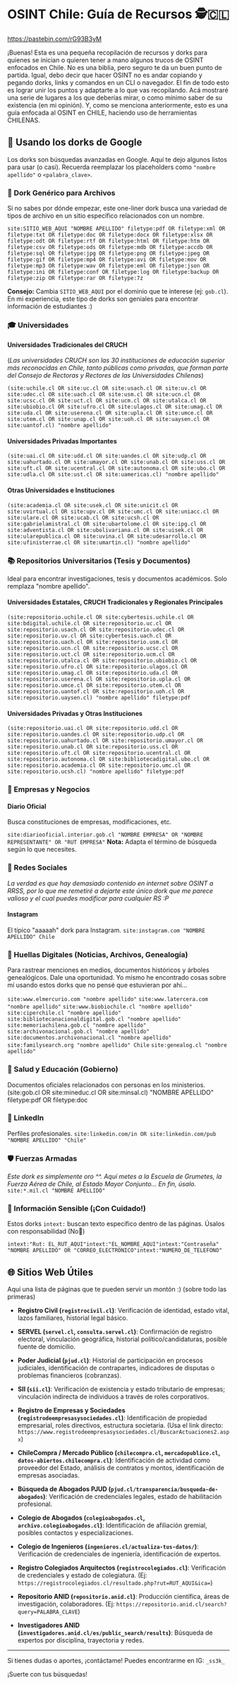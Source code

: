 # OSINT Chile: Guía de Recursos 🕵️🇨🇱

https://pastebin.com/rG93B3yM



¡Buenas! Esta es una pequeña recopilación de recursos y dorks para quienes se inician o quieren tener a mano algunos trucos de OSINT enfocados en Chile. No es una biblia, pero seguro te da un buen punto de partida. Igual, debo decir que hacer OSINT no es andar copiando y pegando dorks, links y comandos en un CLI o navegador. El fin de todo esto es lograr unir los puntos y adaptarte a lo que vas recopilando. Acá mostraré una serie de lugares a los que deberías mirar, o como mínimo saber de su existencia (en mi opinión). Y, como se menciona anteriormente, esto es una guía enfocada al OSINT en CHILE, haciendo uso de herramientas CHILENAS.

## 🎯 Usando los dorks de Google

Los dorks son búsquedas avanzadas en Google. Aquí te dejo algunos listos para usar (o casi). Recuerda reemplazar los placeholders como `"nombre apellido"` o `<palabra_clave>`.

### 📄 Dork Genérico para Archivos

Si no sabes por dónde empezar, este one-liner dork busca una variedad de tipos de archivo en un sitio específico relacionados con un nombre.

`site:SITIO_WEB_AQUI "NOMBRE APELLIDO" filetype:pdf OR filetype:xml OR filetype:txt OR filetype:doc OR filetype:docx OR filetype:xlsx OR filetype:odt OR filetype:rtf OR filetype:html OR filetype:htm OR filetype:csv OR filetype:ods OR filetype:mdb OR filetype:accdb OR filetype:sql OR filetype:jpg OR filetype:png OR filetype:jpeg OR filetype:gif OR filetype:mp4 OR filetype:avi OR filetype:mov OR filetype:mp3 OR filetype:wav OR filetype:eml OR filetype:json OR filetype:ini OR filetype:conf OR filetype:log OR filetype:backup OR filetype:zip OR filetype:rar OR filetype:7z` 

**Consejo:** 
Cambia `SITIO_WEB_AQUI` por el dominio que te interese (ej: `gob.cl`). En mi experiencia, este tipo de dorks son geniales para encontrar información de estudiantes :)

### 🎓 Universidades

#### Universidades Tradicionales del CRUCH
(_Las universidades CRUCH son las 30 instituciones de educación superior más reconocidas en Chile, tanto públicas como privadas, que forman parte del Consejo de Rectoras y Rectores de las Universidades Chilenas_)

`(site:uchile.cl OR site:uc.cl OR site:usach.cl OR site:uv.cl OR site:udec.cl OR site:uach.cl OR site:usm.cl OR site:ucn.cl OR site:ucsc.cl OR site:uct.cl OR site:ucm.cl OR site:utalca.cl OR site:ubiobio.cl OR site:ufro.cl OR site:ulagos.cl OR site:umag.cl OR site:uda.cl OR site:userena.cl OR site:upla.cl OR site:umce.cl OR site:utem.cl OR site:unap.cl OR site:uoh.cl OR site:uaysen.cl OR site:uantof.cl) "nombre apellido"`

#### Universidades Privadas Importantes
`(site:uai.cl OR site:udd.cl OR site:uandes.cl OR site:udp.cl OR site:uahurtado.cl OR site:umayor.cl OR site:unab.cl OR site:uss.cl OR site:uft.cl OR site:ucentral.cl OR site:autonoma.cl OR site:ubo.cl OR site:udla.cl OR site:ust.cl OR site:uamericas.cl) "nombre apellido"`

#### Otras Universidades e Instituciones
`(site:academia.cl OR site:usek.cl OR site:unicit.cl OR site:uvirtual.cl OR site:upv.cl OR site:umc.cl OR site:uniacc.cl OR site:ulare.cl OR site:ucab.cl OR site:ucsh.cl OR site:gabrielamistral.cl OR site:ubartolome.cl OR site:ipg.cl OR site:adventista.cl OR site:ubolivariana.cl OR site:uisek.cl OR site:ularepublica.cl OR site:uvina.cl OR site:udesarrollo.cl OR site:ufinisterrae.cl OR site:umartin.cl) "nombre apellido"`

### 📚 Repositorios Universitarios (Tesis y Documentos)

Ideal para encontrar investigaciones, tesis y documentos académicos. Solo remplaza "nombre apellido".

#### Universidades Estatales, CRUCH Tradicionales y Regionales Principales
`(site:repositorio.uchile.cl OR site:cybertesis.uchile.cl OR site:bdigital.uchile.cl OR site:repositorio.uc.cl OR site:repositorio.usach.cl OR site:repositorio.udec.cl OR site:repositorio.uv.cl OR site:cybertesis.uach.cl OR site:repositorio.uach.cl OR site:repositorio.usm.cl OR site:repositorio.ucn.cl OR site:repositorio.ucsc.cl OR site:repositorio.uct.cl OR site:repositorio.ucm.cl OR site:repositorio.utalca.cl OR site:repositorio.ubiobio.cl OR site:repositorio.ufro.cl OR site:repositorio.ulagos.cl OR site:repositorio.umag.cl OR site:repositorio.uda.cl OR site:repositorio.userena.cl OR site:repositorio.upla.cl OR site:repositorio.umce.cl OR site:repositorio.utem.cl OR site:repositorio.uantof.cl OR site:repositorio.uoh.cl OR site:repositorio.uaysen.cl) "nombre apellido" filetype:pdf`

#### Universidades Privadas y Otras Instituciones
`(site:repositorio.uai.cl OR site:repositorio.udd.cl OR site:repositorio.uandes.cl OR site:repositorio.udp.cl OR site:repositorio.uahurtado.cl OR site:repositorio.umayor.cl OR site:repositorio.unab.cl OR site:repositorio.uss.cl OR site:repositorio.uft.cl OR site:repositorio.ucentral.cl OR site:repositorio.autonoma.cl OR site:bibliotecadigital.ubo.cl OR site:repositorio.academia.cl OR site:repositorio.umc.cl OR site:repositorio.ucsh.cl) "nombre apellido" filetype:pdf`

### 🏢 Empresas y Negocios

#### Diario Oficial
Busca constituciones de empresas, modificaciones, etc.

`site:diariooficial.interior.gob.cl "NOMBRE EMPRESA" OR "NOMBRE REPRESENTANTE" OR "RUT EMPRESA"`
**Nota:** Adapta el término de búsqueda según lo que necesites.


### 📸 Redes Sociales

_La verdad es que hay demasiado contenido en internet sobre OSINT a RRSS, por lo que me remetiré a dejarte este único dork que me parece valioso y el cual puedes modificar para cualquier RS :P_

#### Instagram
El típico "aaaaah" dork para Instagram.
`site:instagram.com "NOMBRE APELLIDO" Chile`

### 👣 Huellas Digitales (Noticias, Archivos, Genealogía)

Para rastrear menciones en medios, documentos históricos y árboles genealógicos. Dale una oportunidad. Yo mismo he encontrado cosas sobre mí usando estos dorks que no pensé que estuvieran por ahí...

`site:www.elmercurio.com "nombre apellido"`
`site:www.latercera.com "nombre apellido"`
`site:www.biobiochile.cl "nombre apellido"`
`site:ciperchile.cl "nombre apellido"`
`site:bibliotecanacionaldigital.gob.cl "nombre apellido"`
`site:memoriachilena.gob.cl "nombre apellido"`
`site:archivonacional.gob.cl "nombre apellido"`
`site:documentos.archivonacional.cl "nombre apellido"`
`site:familysearch.org "nombre apellido" Chile`
`site:genealog.cl "nombre apellido"`

### 🏥 Salud y Educación (Gobierno)

Documentos oficiales relacionados con personas en los ministerios.
(site:gob.cl OR site:mineduc.cl OR site:minsal.cl) "NOMBRE APELLIDO" filetype:pdf OR filetype:doc
### 💼 LinkedIn

Perfiles profesionales.
`site:linkedin.com/in OR site:linkedin.com/pub "NOMBRE APELLIDO" "Chile"`

### 🛡️ Fuerzas Armadas
_Este dork es simplemente oro ^^. Aquí metes a la Escuela de Grumetes, la Fuerza Aérea de Chile, al Estado Mayor Conjunto... En fin, úsalo._
`site:*.mil.cl "NOMBRE APELLIDO"`

### 🤫 Información Sensible (¡Con Cuidado!)

Estos dorks `intext:` buscan texto específico dentro de las páginas. Úsalos con responsabilidad (No👿)

`intext:"Rut: EL_RUT_AQUI"intext:"EL_NOMBRE_AQUI"intext:"Contraseña" "NOMBRE APELLIDO" OR "CORREO_ELECTRONICO"intext:"NUMERO_DE_TELEFONO"`

## 🌐 Sitios Web Útiles

Aquí una lista de páginas que te pueden servir un montón :) (sobre todo las primeras)

* **Registro Civil (`registrocivil.cl`)**: Verificación de identidad, estado vital, lazos familiares, historial legal básico.

* **SERVEL (`servel.cl`, `consulta.servel.cl`)**: Confirmación de registro electoral, vinculación geográfica, historial político/candidaturas, posible fuente de domicilio.
  
* **Poder Judicial (`pjud.cl`)**: Historial de participación en procesos judiciales, identificación de contrapartes, indicadores de disputas o problemas financieros (cobranzas).
  
* **SII (`sii.cl`)**: Verificación de existencia y estado tributario de empresas; vinculación indirecta de individuos a través de roles corporativos.
  
* **Registro de Empresas y Sociedades (`registrodeempresasysociedades.cl`)**: Identificación de propiedad empresarial, roles directivos, estructura societaria. (Usa el link directo: `https://www.registrodeempresasysociedades.cl/BuscarActuaciones2.aspx`)
  
* **ChileCompra / Mercado Público (`chilecompra.cl`, `mercadopublico.cl`, `datos-abiertos.chilecompra.cl`)**: Identificación de actividad como proveedor del Estado, análisis de contratos y montos, identificación de empresas asociadas.
  
* **Búsqueda de Abogados PJUD (`pjud.cl/transparencia/busqueda-de-abogados`)**: Verificación de credenciales legales, estado de habilitación profesional.
  
* **Colegio de Abogados (`colegioabogados.cl`, `archivo.colegioabogados.cl`)**: Identificación de afiliación gremial, posibles contactos y especializaciones.
  
* **Colegio de Ingenieros (`ingenieros.cl/actualiza-tus-datos/`)**: Verificación de credenciales de ingeniería, identificación de expertos.
  
* **Registro Colegiados Arquitectos (`registrocolegiados.cl`)**: Verificación de credenciales y estado de colegiatura. (Ej: `https://registrocolegiados.cl/resultado.php?rut=RUT_AQUI&ica=`)
  
* **Repositorio ANID (`repositorio.anid.cl`)**: Producción científica, áreas de investigación, colaboradores. (Ej: `https://repositorio.anid.cl/search?query=PALABRA_CLAVE`)
  
* **Investigadores ANID (`investigadores.anid.cl/es/public_search/results`)**: Búsqueda de expertos por disciplina, trayectoria y redes.

---

Si tienes dudas o aportes, ¡contáctame! Puedes encontrarme en IG: `_ss3k_`

¡Suerte con tus búsquedas!
